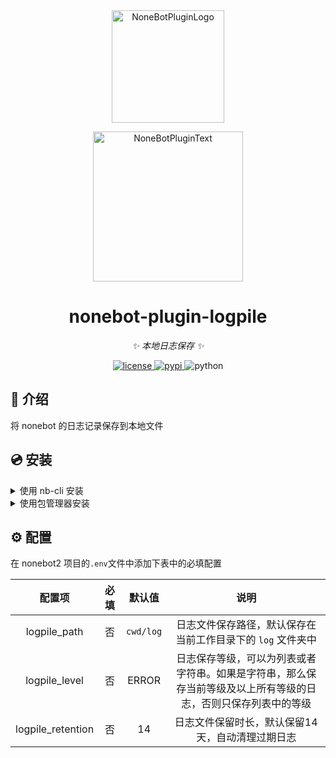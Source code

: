 <div align="center">
  <a href="https://v2.nonebot.dev/store"><img src="https://github.com/A-kirami/nonebot-plugin-template/blob/resources/nbp_logo.png" width="180" height="180" alt="NoneBotPluginLogo"></a>
  <br>
  <p><img src="https://github.com/A-kirami/nonebot-plugin-template/blob/resources/NoneBotPlugin.svg" width="240" alt="NoneBotPluginText"></p>
</div>

<div align="center">

# nonebot-plugin-logpile

_✨ 本地日志保存 ✨_


<a href="./LICENSE">
    <img src="https://img.shields.io/github/license/A-kirami/nonebot-plugin-logpile.svg" alt="license">
</a>
<a href="https://pypi.python.org/pypi/nonebot-plugin-logpile">
    <img src="https://img.shields.io/pypi/v/nonebot-plugin-logpile.svg" alt="pypi">
</a>
<img src="https://img.shields.io/badge/python-3.8+-blue.svg" alt="python">

</div>

## 📖 介绍

将 nonebot 的日志记录保存到本地文件

## 💿 安装

<details>
<summary>使用 nb-cli 安装</summary>
在 nonebot2 项目的根目录下打开命令行, 输入以下指令即可安装

    nb plugin install nonebot-plugin-logpile

</details>

<details>
<summary>使用包管理器安装</summary>
在 nonebot2 项目的插件目录下, 打开命令行, 根据你使用的包管理器, 输入相应的安装命令

<details>
<summary>pip</summary>

    pip install nonebot-plugin-logpile
</details>
<details>
<summary>pdm</summary>

    pdm add nonebot-plugin-logpile
</details>
<details>
<summary>poetry</summary>

    poetry add nonebot-plugin-logpile
</details>
<details>
<summary>conda</summary>

    conda install nonebot-plugin-logpile
</details>

打开 nonebot2 项目根目录下的 `pyproject.toml` 文件, 在 `[tool.nonebot]` 部分追加写入

    plugins = ["nonebot_plugin_logpile"]

</details>

## ⚙️ 配置

在 nonebot2 项目的`.env`文件中添加下表中的必填配置

| 配置项 | 必填 | 默认值 | 说明 |
|:-----:|:----:|:----:|:----:|
| logpile_path | 否 | `cwd/log` | 日志文件保存路径，默认保存在当前工作目录下的 `log` 文件夹中 |
| logpile_level | 否 | ERROR | 日志保存等级，可以为列表或者字符串。如果是字符串，那么保存当前等级及以上所有等级的日志，否则只保存列表中的等级 |
| logpile_retention | 否 | 14 | 日志文件保留时长，默认保留14天，自动清理过期日志 |
